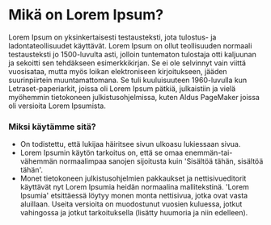 # Mikä on Lorem Ipsum?

Lorem Ipsum on yksinkertaisesti testausteksti, jota tulostus- ja ladontateollisuudet käyttävät. Lorem Ipsum on ollut teollisuuden normaali testausteksti jo 1500-luvulta asti, jolloin tuntematon tulostaja otti kaljuunan ja sekoitti sen tehdäkseen esimerkkikirjan. Se ei ole selvinnyt vain viittä vuosisataa, mutta myös loikan elektroniseen kirjoitukseen, jääden suurinpiirtein muuntamattomana. Se tuli kuuluisuuteen 1960-luvulla kun Letraset-paperiarkit, joissa oli Lorem Ipsum pätkiä, julkaistiin ja vielä myöhemmin tietokoneen julkistusohjelmissa, kuten Aldus PageMaker joissa oli versioita Lorem Ipsumista.



### Miksi käytämme sitä?

* On todistettu, että lukijaa häiritsee sivun ulkoasu lukiessaan sivua.
* Lorem Ipsumin käytön tarkoitus on, että se omaa enemmän-tai-vähemmän normaalimpaa sanojen sijoitusta kuin 'Sisältöä tähän, sisältöä tähän'.
* Monet tietokoneen julkistusohjelmien pakkaukset ja nettisivueditorit käyttävät nyt Lorem Ipsumia heidän normaalina mallitekstinä. 'Lorem Ipsumia' etsittäessä löytyy monen monta nettisivua, jotka ovat vasta aluillaan. Useita versioita on muodostunut vuosien kuluessa, jotkut vahingossa ja jotkut tarkoituksella (lisätty huumoria ja niin edelleen).

